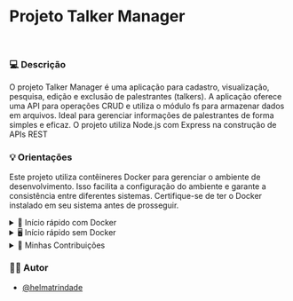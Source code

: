 # Projeto Talker Manager
<br>

### 💻 Descrição
O projeto Talker Manager é uma aplicação para cadastro, visualização, pesquisa, edição e exclusão de palestrantes (talkers). A aplicação oferece uma API para operações CRUD e utiliza o módulo fs para armazenar dados em arquivos. Ideal para gerenciar informações de palestrantes de forma simples e eficaz. O projeto utiliza Node.js com Express na construção de APIs REST
<br>

### 💡 Orientações
Este projeto utiliza contêineres Docker para gerenciar o ambiente de desenvolvimento. Isso facilita a configuração do ambiente e garante a consistência entre diferentes sistemas. Certifique-se de ter o Docker instalado em seu sistema antes de prosseguir.
<br>

<details>
<summary> 🐳 Início rápido com Docker</summary><br>

```bash
# em um terminal, inicie os containers
docker-compose up -d

# acesse o terminal do container inicie a aplicação
docker exec -it talker_manager bash
npm start
# ou para iniciar com live-reload
npm run dev

```
</details>

<details>
<summary>🖥️ Início rápido sem Docker</summary><br>

> Crie um arquivo `.env` na raiz do projeto seguindo o padrão do arquivo [`env.example`](./env.example) e o modifique de acordo com a necessidade.


```bash
# em um terminal, inicie a aplicação
npm install
env $(cat .env) npm start
# ou para iniciar com live-reload
env $(cat .env) npm run dev

```
</details>

<details>
 <summary>🤗 Minhas Contribuições</summary><br>
  
 Neste projeto, minhas contribuições incluem:

- Implementação dos endpoints da API:
  1. `GET /talker` para retornar todas as pessoas palestrantes.
  2. `GET /talker/:id` para retornar os palestrantes pelo id.
  3. `POST /login` para autenticação de usuário.
  4. `POST /talker` para adicionar um novo palestrante.
  5. `PUT /talker/:id` para editar uma pessoa palestrante com base no id da rota, sem alterar o id registrado.
  6. `DELETE /talker/:id` para deletar uma pessoa palestrante pelo id.
 
 </details>

### 🙋‍♀️  Autor

- [@helmatrindade](https://github.com/helmatrindade)

